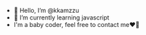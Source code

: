 - 👋 Hello, I’m @kkamzzu
- 🌱 I’m currently learning javascript
- I'm a baby coder, feel free to contact me❤️‍🔥

<!---
kkamzzu/kkamzzu is a ✨ special ✨ repository because its `README.md` (this file) appears on your GitHub profile.
You can click the Preview link to take a look at your changes.
--->

